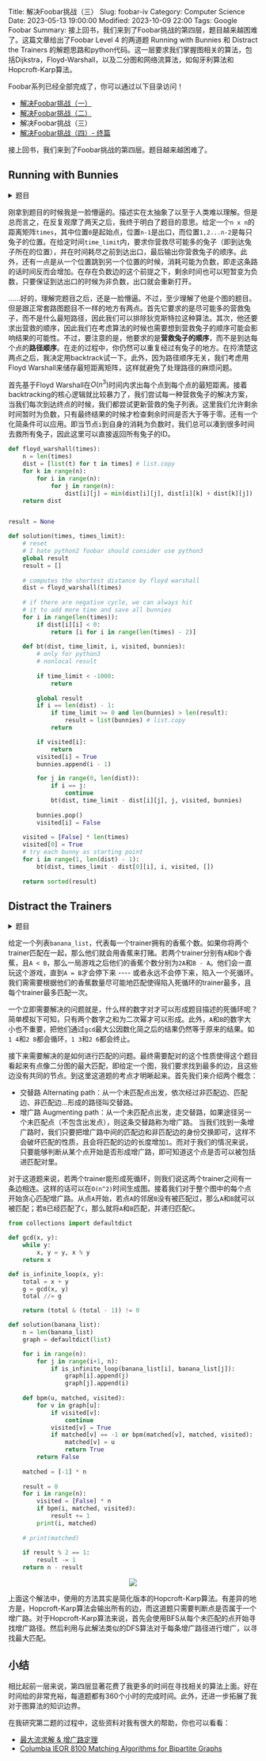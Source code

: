 Title: 解决Foobar挑战（三）
Slug: foobar-iv
Category: Computer Science
Date: 2023-05-13 19:00:00
Modified: 2023-10-09 22:00
Tags: Google Foobar
Summary: 接上回书，我们来到了Foobar挑战的第四层，题目越来越困难了。这篇文章给出了Foobar Level 4 的两道题 Running with Bunnies 和 Distract the Trainers 的解题思路和python代码。这一层要求我们掌握图相关的算法，包括Dijkstra，Floyd-Warshall，以及二分图和网络流算法，如匈牙利算法和Hopcroft-Karp算法。

Foobar系列已经全部完成了，你可以通过以下目录访问！

- [解决Foobar挑战（一）]({filename}/articles/11-foobar-challenge-ii.md)
- [解决Foobar挑战（二）]({filename}/articles/12-foobar-challenge-iii.md)
- 解决Foobar挑战（三）
- [解决Foobar挑战（四）- 终篇]({filename}/articles/16-google-foobar-v.md)

接上回书，我们来到了Foobar挑战的第四层。题目越来越困难了。

## Running with Bunnies

<details markdown="1">
  <summary>题目</summary>
You and the bunny workers need to get out of this collapsing death trap of a space station -- and fast! Unfortunately, some of the bunnies have been weakened by their long work shifts and can't run very fast. Their friends are trying to help them, but this escape would go a lot faster if you also pitched in. The defensive bulkhead doors have begun to close, and if you don't make it through in time, you'll be trapped! You need to grab as many bunnies as you can and get through the bulkheads before they close. 

The time it takes to move from your starting point to all of the bunnies and to the bulkhead will be given to you in a square matrix of integers. Each row will tell you the time it takes to get to the start, first bunny, second bunny, ..., last bunny, and the bulkhead in that order. The order of the rows follows the same pattern (start, each bunny, bulkhead). The bunnies can jump into your arms, so picking them up is instantaneous, and arriving at the bulkhead at the same time as it seals still allows for a successful, if dramatic, escape. (Don't worry, any bunnies you don't pick up will be able to escape with you since they no longer have to carry the ones you did pick up.) You can revisit different spots if you wish, and moving to the bulkhead doesn't mean you have to immediately leave -- you can move to and from the bulkhead to pick up additional bunnies if time permits.

In addition to spending time traveling between bunnies, some paths interact with the space station's security checkpoints and add time back to the clock. Adding time to the clock will delay the closing of the bulkhead doors, and if the time goes back up to 0 or a positive number after the doors have already closed, it triggers the bulkhead to reopen. Therefore, it might be possible to walk in a circle and keep gaining time: that is, each time a path is traversed, the same amount of time is used or added.

Write a function of the form solution(times, time_limit) to calculate the most bunnies you can pick up and which bunnies they are, while still escaping through the bulkhead before the doors close for good. If there are multiple sets of bunnies of the same size, return the set of bunnies with the lowest worker IDs (as indexes) in sorted order. The bunnies are represented as a sorted list by worker ID, with the first bunny being 0. There are at most 5 bunnies, and time_limit is a non-negative integer that is at most 999.

For instance, in the case of
```
[
  [0, 2, 2, 2, -1],  # 0 = Start
  [9, 0, 2, 2, -1],  # 1 = Bunny 0
  [9, 3, 0, 2, -1],  # 2 = Bunny 1
  [9, 3, 2, 0, -1],  # 3 = Bunny 2
  [9, 3, 2, 2,  0],  # 4 = Bulkhead
]
```
and a time limit of 1, the five inner array rows designate the starting point, bunny 0, bunny 1, bunny 2, and the bulkhead door exit respectively. You could take the path:

```
Start End Delta Time Status
    -   0     -    1 Bulkhead initially open
    0   4    -1    2
    4   2     2    0
    2   4    -1    1
    4   3     2   -1 Bulkhead closes
    3   4    -1    0 Bulkhead reopens; you and the bunnies exit
```
With this solution, you would pick up bunnies 1 and 2. This is the best combination for this space station hallway, so the solution is [1, 2].

Test cases
Your code should pass the following test cases.
Note that it may also be run against hidden test cases not shown here.

```
Input: solution.solution([[0, 1, 1, 1, 1], [1, 0, 1, 1, 1], [1, 1, 0, 1, 1], [1, 1, 1, 0, 1], [1, 1, 1, 1, 0]], 3)
Output: [0, 1]
```
```
Input: solution.solution([[0, 2, 2, 2, -1], [9, 0, 2, 2, -1], [9, 3, 0, 2, -1], [9, 3, 2, 0, -1], [9, 3, 2, 2, 0]], 1)
Output: [1, 2]
```
</details>

刚拿到题目的时候我是一脸懵逼的。描述实在太抽象了以至于人类难以理解。但是总而言之，在反复观摩了两天之后，我终于明白了题目的意思。给定一个`n x n`的距离矩阵`times`，其中位置`0`是起始点，位置`n-1`是出口，而位置`1,2...n-2`是每只兔子的位置。在给定时间`time_limit`内，要求你营救尽可能多的兔子（即到达兔子所在的位置），并在时间耗尽之前到达出口，最后输出你营救兔子的顺序。此外，还有一点是从一个位置跳到另一个位置的时候，消耗可能为负数，即走这条路的话时间反而会增加。在存在负数边的这个前提之下，剩余时间也可以短暂变为负数，只要保证到达出口的时候为非负数，出口就会重新打开。

……好的，理解完题目之后，还是一脸懵逼。不过，至少理解了他是个图的题目。但是跟正常套路图题目不一样的地方有两点。首先它要求的是尽可能多的营救兔子，而不是什么最短路径，因此我们可以排除狄克斯特拉这种算法。其次，他还要求出营救的顺序，因此我们在考虑算法的时候也需要想到营救兔子的顺序可能会影响结果的可能性。不过，要注意的是，他要求的是**营救兔子的顺序**，而不是到达每个点的**路径顺序**。在走的过程中，你仍然可以重复经过有兔子的地方。在捋清楚这两点之后，我决定用backtrack试一下。此外，因为路径顺序无关，我们考虑用Floyd Warshall来储存最短距离矩阵，这样就避免了处理路径的麻烦问题。

首先基于Floyd Warshall在$O(n^3)$时间内求出每个点到每个点的最短距离。接着backtracking的核心逻辑就比较暴力了，我们尝试每一种营救兔子的解决方案，当我们每次到达终点的时候，我们都尝试更新营救的兔子列表。这里我们允许剩余时间暂时为负数，只有最终结果的时候才检查剩余时间是否大于等于零。还有一个化简条件可以应用。即当节点`i`到自身的消耗为负数时，我们总可以凑到很多时间去救所有兔子，因此这里可以直接返回所有兔子的ID。

```python
def floyd_warshall(times):
    n = len(times)
    dist = [list(t) for t in times] # list.copy
    for k in range(n):
        for i in range(n):
            for j in range(n):
                dist[i][j] = min(dist[i][j], dist[i][k] + dist[k][j])
    return dist


result = None

def solution(times, times_limit):
    # reset
    # I hate python2 foobar should consider use python3
    global result
    result = []
    
    # computes the shortest distance by floyd warshall
    dist = floyd_warshall(times)
    
    # if there are negative cycle, we can always hit
    # it to add more time and save all bunnies
    for i in range(len(times)):
        if dist[i][i] < 0:
            return [i for i in range(len(times) - 2)]
    
    def bt(dist, time_limit, i, visited, bunnies):
        # only for python3
        # nonlocal result
        
        if time_limit < -1000:
            return
        
        global result
        if i == len(dist) - 1:
            if time_limit >= 0 and len(bunnies) > len(result):
                result = list(bunnies) # list.copy
            return

        if visited[i]:
            return
        visited[i] = True
        bunnies.append(i - 1)

        for j in range(0, len(dist)):
            if i == j:
                continue
            bt(dist, time_limit - dist[i][j], j, visited, bunnies)
        
        bunnies.pop()
        visited[i] = False
    
    visited = [False] * len(times)
    visited[0] = True
    # try each bunny as starting point
    for i in range(1, len(dist) - 1):
        bt(dist, times_limit - dist[0][i], i, visited, [])
    
    return sorted(result)
```


## Distract the Trainers

<details markdown="1">
  <summary>题目</summary>
The time for the mass escape has come, and you need to distract the bunny trainers so that the workers can make it out! Unfortunately for you, they're watching the bunnies closely. Fortunately, this means they haven't realized yet that the space station is about to explode due to the destruction of the LAMBCHOP doomsday device. Also fortunately, all that time you spent working as first a minion and then a henchman means that you know the trainers are fond of bananas. And gambling. And thumb wrestling.

The bunny trainers, being bored, readily accept your suggestion to play the Banana Games.

You will set up simultaneous thumb wrestling matches. In each match, two trainers will pair off to thumb wrestle. The trainer with fewer bananas will bet all their bananas, and the other trainer will match the bet. The winner will receive all of the bet bananas. You don't pair off trainers with the same number of bananas (you will see why, shortly). You know enough trainer psychology to know that the one who has more bananas always gets over-confident and loses. Once a match begins, the pair of trainers will continue to thumb wrestle and exchange bananas, until both of them have the same number of bananas. Once that happens, both of them will lose interest and go back to supervising the bunny workers, and you don't want THAT to happen!

For example, if the two trainers that were paired started with 3 and 5 bananas, after the first round of thumb wrestling they will have 6 and 2 (the one with 3 bananas wins and gets 3 bananas from the loser). After the second round, they will have 4 and 4 (the one with 6 bananas loses 2 bananas). At that point they stop and get back to training bunnies.

How is all this useful to distract the bunny trainers? Notice that if the trainers had started with 1 and 4 bananas, then they keep thumb wrestling! 1, 4 -> 2, 3 -> 4, 1 -> 3, 2 -> 1, 4 and so on.

Now your plan is clear. You must pair up the trainers in such a way that the maximum number of trainers go into an infinite thumb wrestling loop!

Write a function solution(banana_list) which, given a list of positive integers depicting the amount of bananas the each trainer starts with, returns the fewest possible number of bunny trainers that will be left to watch the workers. Element i of the list will be the number of bananas that trainer i (counting from 0) starts with.

The number of trainers will be at least 1 and not more than 100, and the number of bananas each trainer starts with will be a positive integer no more than 1073741823 (i.e. 2^30 -1). Some of them stockpile a LOT of bananas.

Test cases

Your code should pass the following test cases.
Note that it may also be run against hidden test cases not shown here.
```
Input: solution.solution([1, 7, 3, 21, 13, 19])
Output: 0
```
```
Input: solution.solution(1,1)
Output: 2
```
</details>

给定一个列表`banana_list`，代表每一个trainer拥有的香蕉个数。如果你将两个trainer匹配在一起，那么他们就会用香蕉来打赌。若两个trainer分别有`A`和`B`个香蕉，且`A < B`，那么一局游戏之后他们的香蕉个数分别为`2A`和`B - A`。他们会一直玩这个游戏，直到`A = B`才会停下来 ---- 或者永远不会停下来，陷入一个死循环。我们需需要根据他们的香蕉数量尽可能地匹配使得陷入死循环的trainer最多，且每个trainer最多匹配一次。

一个立即需要解决的问题就是，什么样的数字对才可以形成题目描述的死循环呢？简单模拟下可知，只有两个数字之和为二次幂才可以形成。此外，`A`和`B`的数字大小也不重要，把他们通过`gcd`最大公因数化简之后的结果仍然等于原来的结果。如`1 4`和`2 8`都会循环，`1 3`和`2 6`都会终止。

接下来需要解决的是如何进行匹配的问题。最终需要配对的这个性质使得这个题目看起来有点像二分图的最大匹配，即给定一个图，我们要求找到最多的边，且这些边没有共同的节点。到这里这道题的考点才明晰起来。首先我们来介绍两个概念：

- 交替路 Alternating path：从一个未匹配点出发，依次经过非匹配边、匹配边、非匹配边…形成的路径叫交替路。
- 增广路 Augmenting path：从一个未匹配点出发，走交替路，如果途径另一个未匹配点（不包含出发点），则这条交替路称为增广路。
当我们找到一条增广路时，我们只要把增广路中间的匹配边和非匹配边的身份交换即可，这样不会破坏匹配的性质，且会将匹配的边的长度增加`1`。而对于我们的情况来说，只要能够判断从某个点开始是否形成增广路，即可知道这个点是否可以被包括进匹配对里。

对于这道题来说，若两个trainer能形成死循环，则我们说这两个trainer之间有一条边相连。这样的话可以在`O(n^2)`时间生成图。接着我们对于整个图中的每个点开始贪心匹配增广路。从点`A`开始，若点`A`的邻居`B`没有被匹配过，那么`A`和`B`就可以被匹配；若`B`已经匹配了`C`，那么就将`A`和`B`匹配，并递归匹配`C`。

```python
from collections import defaultdict

def gcd(x, y):
    while y:
        x, y = y, x % y
    return x

def is_infinite_loop(x, y):
    total = x + y
    g = gcd(x, y)
    total //= g

    return (total & (total - 1)) != 0

def solution(banana_list):
    n = len(banana_list)
    graph = defaultdict(list)

    for i in range(n):
        for j in range(i+1, n):
            if is_infinite_loop(banana_list[i], banana_list[j]):
                graph[i].append(j)
                graph[j].append(i)
    
    def bpm(u, matched, visited):
        for v in graph[u]:
            if visited[v]:
                continue
            visited[v] = True
            if matched[v] == -1 or bpm(matched[v], matched, visited):
                matched[v] = u
                return True
        return False
    
    matched = [-1] * n
    
    result = 0
    for i in range(n):
        visited = [False] * n
        if bpm(i, matched, visited):
            result += 1
        print(i, matched)
    
    # print(matched)
    
    if result % 2 == 1:
        result -= 1
    return n - result
```

<p align="center">
  <img src="{static}/images/gei_li.png" />
</p>

上面这个解法中，使用的方法其实是简化版本的Hopcroft-Karp算法。有差异的地方是，Hopcroft-Karp算法会输出所有的边，而这道题只需要判断点是否属于一个增广路。对于Hopcroft-Karp算法来说，首先会使用BFS从每个未匹配的点开始寻找增广路径。然后利用与此解法类似的DFS算法对于每条增广路径进行增广，以寻找最大匹配。

## 小结

相比起前一层来说，第四层显著花费了我更多的时间在寻找相关的算法上面。好在时间给的非常充裕，每道题都有360个小时的完成时间。此外，还进一步拓展了我对于图算法的知识边界。

在我研究第二题的过程中，这些资料对我有很大的帮助，你也可以看看：

- [最大流求解 & 增广路定理](https://zhuanlan.zhihu.com/p/391388290)
- [Columbia IEOR 8100  Matching Algorithms for Bipartite Graphs](http://www.columbia.edu/~cs2035/courses/ieor8100.F12/lec4.pdf)